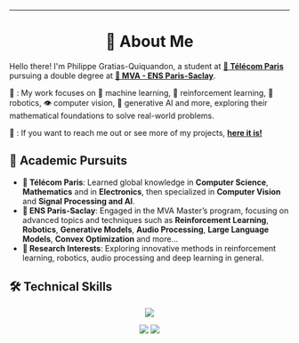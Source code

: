 
---
<h1 align="center">🌟 About Me</h1>

Hello there! I'm Philippe Gratias-Quiquandon, a student at [**🏫 Télécom Paris**](https://www.telecom-paris.fr) pursuing a double degree at [**🏫 MVA - ENS Paris-Saclay**](https://www.master-mva.com/).

💼 : My work focuses on 🤖 machine learning, 🧠 reinforcement learning, 🦾 robotics, 👁️ computer vision, 🎨 generative AI and more, exploring their mathematical foundations to solve real-world problems.

📝 : If you want to reach me out or see more of my projects, [**here it is!**](https://github.com/Planeurzik)

## 🎯 Academic Pursuits

- **🏫 Télécom Paris**: Learned global knowledge in **Computer Science**, **Mathematics** and in **Electronics**, then specialized in **Computer Vision** and **Signal Processing and AI**.
- **🏫 ENS Paris-Saclay**: Engaged in the MVA Master’s program, focusing on advanced topics and techniques such as **Reinforcement Learning**, **Robotics**, **Generative Models**, **Audio Processing**, **Large Language Models**, **Convex Optimization** and more...
- **🔬 Research Interests**: Exploring innovative methods in reinforcement learning, robotics, audio processing and deep learning in general.

## 🛠️ Technical Skills

<p align="center">
  <img src="https://skillicons.dev/icons?i=python,cpp,c,java,javascript,latex,pytorch,bash,ros">
</p>

<p align="center">
  <img height="auto" width="auto" src="https://github-readme-stats.vercel.app/api?username=Planeurzik&show_icons=true&theme=github_dark_dimmed&hide_border=true&hide=issues,stars&bg_color=00000000&rank_icon=github">
  <img height="auto" width="auto" src="https://github-readme-stats.vercel.app/api/top-langs/?username=Planeurzik&layout=compact&hide_border=true&theme=github_dark_dimmed&bg_color=00000000&langs_count=6">
</p>
